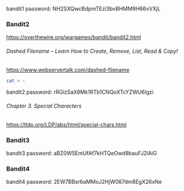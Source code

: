 bandit1 password:
NH2SXQwcBdpmTEzi3bvBHMM9H66vVXjL




### Bandit2
https://overthewire.org/wargames/bandit/bandit2.html
###### Dashed Filename – Learn How to Create, Remove, List, Read & Copy!
https://www.webservertalk.com/dashed-filename
```Bash
cat < - 
```
bandit2 password:
rRGizSaX8Mk1RTb1CNQoXTcYZWU6lgzi

###### Chapter 3. Special Characters
https://tldp.org/LDP/abs/html/special-chars.html

### Bandit3
bandit3 password:
aBZ0W5EmUfAf7kHTQeOwd8bauFJ2lAiG

### Bandit4
bandit4 password:
2EW7BBsr6aMMoJ2HjW067dm8EgX26xNe
